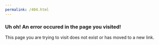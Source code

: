 ```yaml
---
permalink: /404.html
---
```

### Uh oh! An error occured in the page you visited!

This page you are trying to visit does not exist or has moved to a new link.
